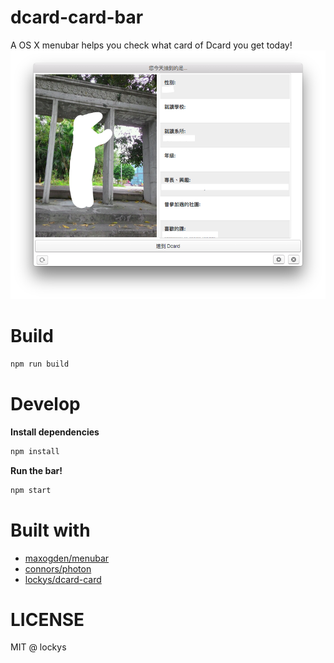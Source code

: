 dcard-card-bar
==
A OS X menubar helps you check what card of Dcard you get today!
![](./media/shot.png)

# Build

```sh
npm run build
```

# Develop

**Install dependencies**
```sh
npm install
```

**Run the bar!**
```sh
npm start
```

# Built with

- [maxogden/menubar](https://github.com/maxogden/menubar)
- [connors/photon](https://github.com/connors/photon)
- [lockys/dcard-card](https://github.com/lockys/dcard-card)

# LICENSE
MIT @ lockys
